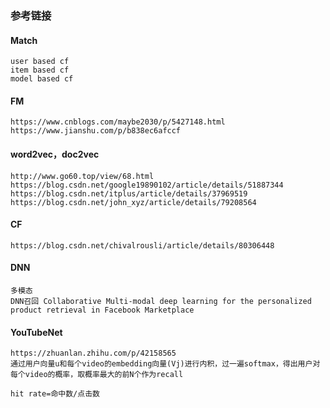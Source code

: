 ### 参考链接

#### Match
    
    user based cf
    item based cf
    model based cf
    

#### FM

    https://www.cnblogs.com/maybe2030/p/5427148.html
    https://www.jianshu.com/p/b838ec6afccf

#### word2vec，doc2vec

    http://www.go60.top/view/68.html
    https://blog.csdn.net/google19890102/article/details/51887344
    https://blog.csdn.net/itplus/article/details/37969519
    https://blog.csdn.net/john_xyz/article/details/79208564
    
#### CF
    
    https://blog.csdn.net/chivalrousli/article/details/80306448

#### DNN
    
    多模态
    DNN召回 Collaborative Multi-modal deep learning for the personalized product retrieval in Facebook Marketplace

#### YouTubeNet

    https://zhuanlan.zhihu.com/p/42158565
    通过用户向量u和每个video的embedding向量(Vj)进行内积，过一遍softmax，得出用户对每个video的概率，取概率最大的前N个作为recall
    
    hit rate=命中数/点击数